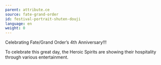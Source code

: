 ```yaml
---
parent: attribute.ce
source: fate-grand-order
id: festival-portrait-shuten-douji
language: en
weight: 0
---
```


Celebrating Fate/Grand Order’s 4th Anniversary!!!

To celebrate this great day, the Heroic Spirits are showing their hospitality through various entertainment.
